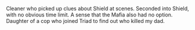 Cleaner who picked up clues about Shield at scenes.
Seconded into Shield, with no obvious time limit. A sense that the Mafia also had no option.
Daughter of a cop who joined Triad to find out who killed my dad.
